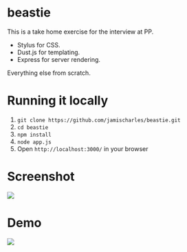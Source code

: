 beastie
=======
This is a take home exercise for the interview at PP.

- Stylus for CSS.
- Dust.js for templating.
- Express for server rendering.

Everything else from scratch.

Running it locally
========
1. `git clone https://github.com/jamischarles/beastie.git`
2. `cd beastie`
3. `npm install`
4. `node app.js`
5. Open `http://localhost:3000/` in your browser


Screenshot
========
![](https://raw.github.com/jamischarles/beastie/master/screenshots/preview.png)

Demo
========
![](https://raw.github.com/jamischarles/beastie/master/screenshots/demo.gif)
